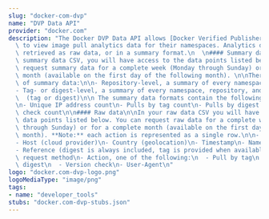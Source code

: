 ```yaml
---
slug: "docker-com-dvp"
name: "DVP Data API"
provider: "docker.com"
description: "The Docker DVP Data API allows [Docker Verified Publishers](https://docs.docker.com/docker-hub/publish/)\
  \ to view image pull analytics data for their namespaces. Analytics data can be\
  \ retrieved as raw data, or in a summary format.\n  \n#### Summary data\n\nIn your\
  \ summary data CSV, you will have access to the data points listed below. You can\
  \ request summary data for a complete week (Monday through Sunday) or for a complete\
  \ month (available on the first day of the following month). \n\nThere are two levels\
  \ of summary data:\n\n- Repository-level, a summary of every namespace and repository\n\
  - Tag- or digest-level, a summary of every namespace, repository, and reference\n\
  \  (tag or digest)\n\n The summary data formats contain the following data points:\n\
  \n- Unique IP address count\n- Pulls by tag count\n- Pulls by digest count\n- Version\
  \ check count\n\n#### Raw data\n\nIn your raw data CSV you will have access to the\
  \ data points listed below. You can request raw data for a complete week (Monday\
  \ through Sunday) or for a complete month (available on the first day of the following\
  \ month). **Note:** each action is represented as a single row.\n\n- Type (industry)\n\
  - Host (cloud provider)\n- Country (geolocation)\n- Timestamp\n- Namespace\n- Repository\n\
  - Reference (digest is always included, tag is provided when available)\n- HTTP\
  \ request method\n- Action, one of the following:\n  - Pull by tag\n  - Pull by\
  \ digest\n  - Version check\n- User-Agent\n"
logo: "docker.com-dvp-logo.png"
logoMediaType: "image/png"
tags:
- name: "developer_tools"
stubs: "docker.com-dvp-stubs.json"
---
```

